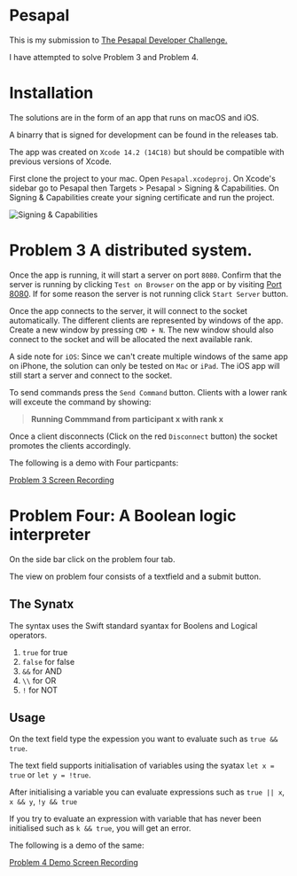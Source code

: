 # Pesapal
This is my submission to [The Pesapal Developer Challenge.](https://pesapal.freshteam.com/jobs/2OU7qEKgG4DR/junior-developer-23)

I have attempted to solve Problem 3 and Problem 4.

# Installation
The solutions are in the form of an app that runs on macOS and iOS.

A binarry that is signed for development can be found in the releases tab.

The app was created on `Xcode 14.2 (14C18)` but should be compatible with previous versions of Xcode.

First clone the project to your mac. Open `Pesapal.xcodeproj`. On Xcode's sidebar go to Pesapal then Targets > Pesapal > Signing & Capabilities. 
On Signing & Capabilities create your signing certificate and run the project.

![Signing & Capabilities](https://user-images.githubusercontent.com/30172987/216751079-54adf32b-6cfe-49a7-940a-54adb13e9de3.png)

# Problem 3 A distributed system.
Once the app is running, it will start a server on port `8080`. Confirm that the server is running by clicking `Test on Browser` on the app or by visiting [Port 8080](http://localhost:8080). If for some reason the server is not running click `Start Server` button.

Once the app connects to the server, it will connect to the socket automatically. The different clients are represented by windows of the app. Create a new window by pressing `CMD + N`. The new window should also connect to the socket and will be allocated the next available rank.

A side note for `iOS`: Since we can't create multiple windows of the same app on iPhone, the solution can only be tested on `Mac` or `iPad`. The iOS app will still start a server and connect to the socket.

To send commands press the `Send Command` button. Clients with a lower rank will exceute the command by showing: 
> **Running Commmand from participant x with rank x**

Once a client disconnects (Click on the red `Disconnect` button) the socket promotes the clients accordingly.

The following is a demo with Four particpants: 

[Problem 3 Screen Recording](https://user-images.githubusercontent.com/30172987/216752425-8bdf2c05-a183-4bcd-8bab-5d884012ffe2.mp4)

# Problem Four: A Boolean logic interpreter
On the side bar click on the problem four tab.

The view on problem four consists of a textfield and a submit button.

## The Synatx
The syntax uses the Swift standard syantax for Boolens and Logical operators.

1. `true` for true
2. `false` for false
3. `&&` for AND
4. `\\` for OR
5. `!` for NOT

## Usage
On the text field type the expession you want to evaluate such as `true && true`.

The text field supports initialisation of variables using the syatax `let x = true` or `let y = !true`.

After initialising a variable you can evaluate expressions such as `true || x`, `x && y`, `!y && true`

If you try to evaluate an expression with variable that has never been initialised such as `k && true`, you will get an error.

The following is a demo of the same:

[Problem 4 Demo Screen Recording](https://user-images.githubusercontent.com/30172987/216753258-78eb3985-8a0c-40d9-b62e-cdcf0ce2ebd1.mp4)



